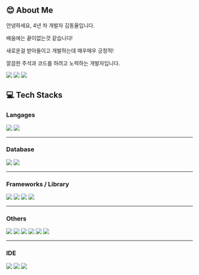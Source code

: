## 😊 About Me

<p>안녕하세요, 4년 차 개발자 김동율입니다.</p>
<p>배움에는 끝이없는것 같습니다!</p>
<p>새로운걸 받아들이고 개발하는데 매우매우 긍정적!</p>
<p>깔끔한 주석과 코드를 하려고 노력하는 개발자입니다.</p>

<p>
  <a href="https://www.notion.so/KIM-DONG-RYUL-ghdudwkd4-e2160a44c3ac4c73ba0450ee2d1687ae" target="_blank"><img src="https://img.shields.io/badge/Introduce_Page-071D49?style=for-the-badge&logo=aboutdotme&logoColor=white"/></a>
  <a href="https://ghdudwkd4.github.io" target="_blank"><img src="https://img.shields.io/badge/Blog-181717?style=for-the-badge&logo=github&logoColor=white"/></a>
  <a href="mailto:ghdudwkd4@gmail.com" target="_blank"><img src="https://img.shields.io/badge/ghdudwkd4@gmail.com-EA4335?style=for-the-badge&logo=Gmail&logoColor=white"/></a>
</p>

## 💻 Tech Stacks

### Langages
<div>
  <img src="https://img.shields.io/badge/Java-131418?style=for-the-badge&logo=Java&logoColor=ED8B00" />
  <img src="https://img.shields.io/badge/JavaScript-131418?style=for-the-badge&logo=javascript&logoColor=f7df1e" />
</div><hr />

### Database
<div>
  <img src="https://img.shields.io/badge/MySQL-131418?style=for-the-badge&logo=mysql&logoColor=4479A1" />
  <img src="https://img.shields.io/badge/Oracle-131418?style=for-the-badge&logo=oracle&logoColor=F80000" />
</div><hr />

### Frameworks / Library
<div>
  <img src="https://img.shields.io/badge/Spring-131418?style=for-the-badge&logo=spring&logoColor=6DB33F" />
  <img src="https://img.shields.io/badge/Spring_Boot-131418?style=for-the-badge&logo=spring-boot&logoColor=6DB33F" />
  <img src="https://img.shields.io/badge/jQuery-131418?style=for-the-badge&logo=jquery&logoColor=0769AD" />
  <img src="https://img.shields.io/badge/Bootstrap-131418?style=for-the-badge&logo=bootstrap&logoColor=7952B3" />
</div><hr />

### Others
<div>
  <img src="https://img.shields.io/badge/Apache-131418?style=for-the-badge&logo=Apache&logoColor=bf385f" />
  <img src="https://img.shields.io/badge/Git-131418?style=for-the-badge&logo=Git&logoColor=F05032" />
  <img src="https://img.shields.io/badge/Jenkins-131418?style=for-the-badge&logo=Jenkins&logoColor=e8cfb1" />
  <img src="https://img.shields.io/badge/Subversion-131418?style=for-the-badge&logo=Subversion&logoColor=7c97c3" />
  <img src="https://img.shields.io/badge/CentOs-131418?style=for-the-badge&logo=CentOs&logoColor=E95420" />
  <img src="https://img.shields.io/badge/Markdown-131418?style=for-the-badge&logo=markdown&logoColor=white" />
</div><hr />

### IDE
<div>
  <img src="https://img.shields.io/badge/Visual_Studio_Code-131418?style=for-the-badge&logo=visual%20studio%20code&logoColor=0078D4" />
  <img src="https://img.shields.io/badge/IntelliJIDEA-131418?style=for-the-badge&logo=intellij-idea&logoColor=white" />
  <img src="https://img.shields.io/badge/eclipse-131418?&style=for-the-badge&logo=EclipseIDE&logoColor=525C86" />
</div>
